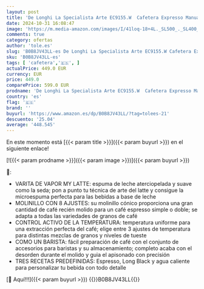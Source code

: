 ```yaml
---
layout: post
title: 'De Longhi La Specialista Arte EC9155.W  Cafetera Expresso Manual  Tecnología de Molido con Sensor y 8 Ajustes  Control Activo de la Temperatura  Espumador de Leche MyLatte Art  1550 W  Blanco'
date: 2024-10-31 16:08:47
image: 'https://m.media-amazon.com/images/I/41loq-18+4L._SL500_._SL400_.jpg'
comments: true
category: ofertas
author: 'tole.es'
slug: 'B0B8JV43LL-es De Longhi La Specialista Arte EC9155.W Cafetera Expresso...'
sku: 'B0B8JV43LL-es'
tags: [ 'cafetera','🇪🇸', ]
actualPrice: 449.0 EUR
currency: EUR
price: 449.0
comparePrice: 599.0 EUR
prodname: 'De Longhi La Specialista Arte EC9155.W  Cafetera Expresso Manual  Tecnología de Molido con Sensor y 8 Ajustes  Control Activo de la Temperatura  Espumador de Leche MyLatte Art  1550 W  Blanco'
country: 'es'
flag: '🇪🇸'
brand: ''
buyurl: 'https://www.amazon.es/dp/B0B8JV43LL/?tag=tolees-21'
descuento: '25.04'
average: '448.545'
---
```


En este momento está [{{< param title >}}]({{< param buyurl >}}) en el siguiente enlace!

[![{{< param prodname >}}]({{< param image >}})]({{< param buyurl >}})

🔎:

- VARITA DE VAPOR MY LATTE: espuma de leche aterciopelada y suave como la seda; pon a punto tu técnica de arte del latte y consigue la microespuma perfecta para las bebidas a base de leche
- MOLINILLO CON 8 AJUSTES: su molinillo cónico proporciona una gran cantidad de café recién molido para un café espresso simple o doble; se adapta a todas las variedades de granos de café
- CONTROL ACTIVO DE LA TEMPERATURA: temperatura uniforme para una extracción perfecta del café; elige entre 3 ajustes de temperatura para distintas mezclas de granos y niveles de tueste
- COMO UN BARISTA: fácil preparación de café con el conjunto de accesorios para baristas y su almacenamiento; completo acaba con el desorden durante el molido y guia el apisonado con precisión
- TRES RECETAS PREDEFINIDAS: Espresso, Long Black y agua caliente para personalizar tu bebida con todo detalle

[🛒 Aquí!!!]({{< param buyurl >}})
{{<world>}}B0B8JV43LL{{</world>}}
